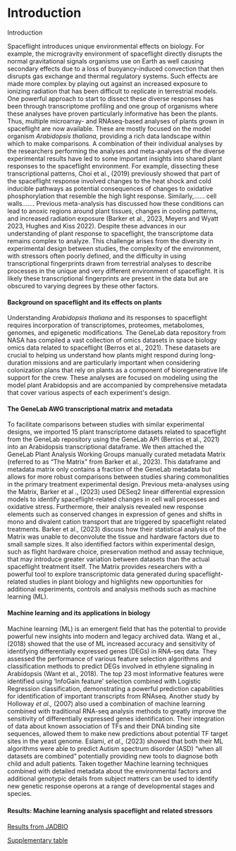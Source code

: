 # Introduction

Introduction

Spaceflight introduces unique environmental effects on biology. For example, the microgravity environment of spaceflight directly disrupts the normal gravitational signals organisms use on Earth as well causing secondary effects due to a loss of buoyancy-induced convection that then disrupts gas exchange and thermal regulatory systems. Such effects are made more complex by playing out against an increased exposure to ionizing radiation that has been difficult to replicate in terrestrial models. One powerful approach to start to dissect these diverse responses has been through transcriptome profiling and one group of organisms where these analyses have proven particularly informative has been the plants. Thus, multiple microarray- and RNAseq-based analyses of plants grown in spaceflight are now available. These are mostly focused on the model organism _Arabidopsis thaliana_, providing a rich data landscape within which to make comparisons. A combination of their individual analyses by the researchers performing the analyses and meta-analyses of the diverse experimental results have led to some important insights into shared plant responses to the spaceflight environment. For example, dissecting these transcriptional patterns, Choi et al., (2019) previously showed that part of the spaceflight response involved changes to the heat shock and cold inducible pathways as potential consequences of changes to oxidative phosphorylation that resemble the high light response. Similarly,...... cell walls……. Previous meta-analysis has discussed how these conditions can lead to anoxic regions around plant tissues, changes in cooling patterns, and increased radiation exposure (Barker et al., 2023, Meyers and Wyatt 2023, Hughes and Kiss 2022). Despite these advances in our understanding of plant response to spaceflight, the transcriptome data remains complex to analyze. This challenge arises from the diversity in experimental design between studies, the complexity of the environment, with stressors often poorly defined, and the difficulty in using transcriptional fingerprints drawn from terrestrial analyses to describe processes in the unique and very different environment of spaceflight. It is likely these transcriptional fingerprints are present in the data but are obscured to varying degrees by these other factors.

#### Background on spaceflight and its effects on plants <a href="#stu98sgs9072" id="stu98sgs9072"></a>

Understanding _Arabidopsis thaliana_ and its responses to spaceflight requires incorporation of transcriptomes, proteomes, metabolomes, genomes, and epigenetic modifications. The GeneLab data repository from NASA has compiled a vast collection of omics datasets in space biology omics data related to spaceflight (Berros et al., 2021). These datasets are crucial to helping us understand how plants might respond during long-duration missions and are particularly important when considering colonization plans that rely on plants as a component of bioregenerative life support for the crew. These analyses are focused on modeling using the model plant Arabidopsis and are accompanied by comprehensive metadata that cover various aspects of each experiment's design.

#### The GeneLab AWG transcriptional matrix and metadata <a href="#id-9bza7s2xmtm3" id="id-9bza7s2xmtm3"></a>

To facilitate comparisons between studies with similar experimental designs, we imported 15 plant transcriptome datasets related to spaceflight from the GeneLab repository using the GeneLab API (Berrios et al., 2021) into an Arabidopsis transcriptional dataframe. We then attached the GeneLab Plant Analysis Working Groups manually curated metadata Matrix (referred to as “The Matrix” from Barker et al., 2023). This dataframe and metadata matrix only contains a fraction of the GeneLab metadata but allows for more robust comparisons between studies sharing commonalities in the primary treatment experimental design. Previous meta-analyses using the Matrix, Barker et al ., (2023) used DESeq2 linear differential expression models to identify spaceflight-related changes in cell wall processes and oxidative stress. Furthermore, their analysis revealed new response elements such as conserved changes in expression of genes and shifts in mono and divalent cation transport that are triggered by spaceflight related treatments. Barker et al., (2023) discuss how their statistical analysis of the Matrix was unable to deconvolute the tissue and hardware factors due to small sample sizes. It also identified factors within experimental design, such as flight hardware choice, preservation method and assay technique, that may introduce greater variation between datasets than the actual spaceflight treatment itself. The Matrix provides researchers with a powerful tool to explore transcriptomic data generated during spaceflight-related studies in plant biology and highlights new opportunities for additional experiments, controls and analysis methods such as machine learning (ML).

#### Machine learning and its applications in biology <a href="#id-6z4qk69hfddu" id="id-6z4qk69hfddu"></a>

Machine learning (ML) is an emergent field that has the potential to provide powerful new insights into modern and legacy archived data. Wang et al., (2018) showed that the use of ML increased accuracy and sensitivity of identifying differentially expressed genes (DEGs) in RNA-seq data. They assessed the performance of various feature selection algorithms and classification methods to predict DEGs involved in ethylene signaling in Arabidopsis (Want et al., 2018). The top 23 most informative features were identified using ‘InfoGain feature’ selection combined with Logistic Regression classification, demonstrating a powerful prediction capabilities for identification of important transcripts from RNAseq. Another study by Holloway _et al.,_ (2007) also used a combination of machine learning combined with traditional RNA-seq analysis methods to greatly improve the sensitivity of differentially expressed genes identification. Their integration of data about known association of TFs and their DNA binding site sequences, allowed them to make new predictions about potential TF target sites in the yeast genome. Eslami, _et al.,_ (2023) showed that both their ML algorithms were able to predict Autism spectrum disorder (ASD) “when all datasets are combined” potentially providing new tools to diagnose both child and adult patients. Taken together Machine learning techniques combined with detailed metadata about the environmental factors and additional genotypic details from subject matters can be used to identify new genetic response operons at a range of developmental stages and species.

### &#x20;<a href="#id-7t6bwfdcno1r" id="id-7t6bwfdcno1r"></a>

#### Results: Machine learning analysis spaceflight and related stressors <a href="#ckv2tbyl183j" id="ckv2tbyl183j"></a>

[Results from JADBIO](https://app.jadbio.com/share/0eec95b8-95c3-481a-bee7-e742b96c61ab)

[Supplementary table](https://docs.google.com/spreadsheets/d/1f\_0TuJROgpQNYvMKF2Kr69cQbWZGzSNypwZlvdiX5AY/edit?usp=sharing)

